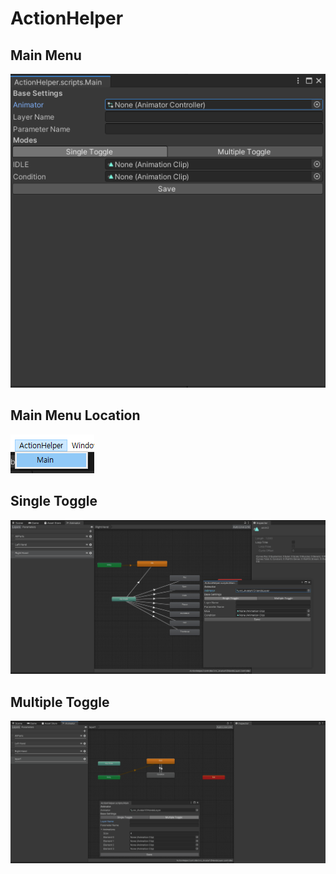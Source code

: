 # ActionHelper
## Main Menu
![Image of Menu](https://github.com/ribekim/ActionHelper/blob/master/Assets/ActionHelper/images/main.png?raw=true)
## Main Menu Location
![Image of Menu](https://github.com/ribekim/ActionHelper/blob/master/Assets/ActionHelper/images/menu.png?raw=true)
## Single Toggle
![Image of Single Action Helper](https://github.com/ribekim/ActionHelper/blob/master/Assets/ActionHelper/images/single.gif?raw=true)
## Multiple Toggle
![Image of Multiple Action Helper](https://github.com/ribekim/ActionHelper/blob/master/Assets/ActionHelper/images/multiple.gif?raw=true)
